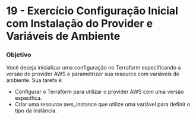 
# 19 - Exercício Configuração Inicial com Instalação do Provider e Variáveis de Ambiente

### Objetivo
Você deseja inicializar uma configuração no Terraform especificando a versão do provider AWS e parametrizar sua resource com variáveis de ambiente.
Sua tarefa é:

- Configurar o Terraform para utilizar o provider AWS com uma versão específica.
- Criar uma resource aws_instance que utilize uma variável para definir o tipo da instância.